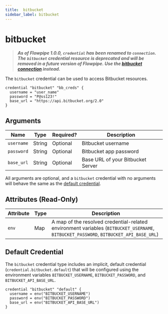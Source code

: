 ```yaml
---
title:  bitbucket
sidebar_label: bitbucket
---
```


# bitbucket

> ***As of Flowpipe 1.0.0, `credential` has been renamed to `connection`.  The `bitbucket` credential resource is deprecated and will be removed in a future version of Flowpipe. Use the [bitbucket connection](/docs/reference/config-files/connection/bitbucket) instead.***

The `bitbucket` credential can be used to access Bitbucket resources.

```hcl
credential "bitbucket" "bb_creds" {
  username = "user_name"
  password = "P@ss123!"
  base_url = "https://api.bitbucket.org/2.0"
}
```

## Arguments

| Name            | Type    | Required?| Description
|-----------------|---------|----------|-------------------
| `username`      |  String | Optional | Bitbucket username
| `password`      |  String | Optional | Bitbucket app password
| `base_url`      |  String | Optional | Base URL of your Bitbucket Server

All arguments are optional, and a `bitbucket` credential with no arguments will behave the same as the [default credential](#default-credential).

## Attributes (Read-Only)

| Attribute       | Type    | Description
|-----------------|---------|-----------------
| `env`           | Map     | A map of the resolved credential-related environment variables (`BITBUCKET_USERNAME`, `BITBUCKET_PASSWORD`, `BITBUCKET_API_BASE_URL`)

## Default Credential

The `bitbucket` credential type includes an implicit, default credential (`credential.bitbucket.default`) that will be configured using the environment variables `BITBUCKET_USERNAME`, `BITBUCKET_PASSWORD`, and `BITBUCKET_API_BASE_URL`.

```hcl
credential "bitbucket" "default" {
  username = env("BITBUCKET_USERNAME")
  password = env("BITBUCKET_PASSWORD")
  base_url = env("BITBUCKET_API_BASE_URL")
}
```
